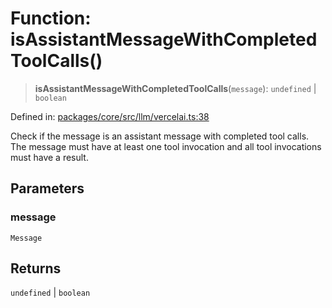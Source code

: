 # Function: isAssistantMessageWithCompletedToolCalls()

> **isAssistantMessageWithCompletedToolCalls**(`message`): `undefined` \| `boolean`

Defined in: [packages/core/src/llm/vercelai.ts:38](https://github.com/GeoDaCenter/openassistant/blob/95db62ddd98ea06cccc7750f9f0e37556d8bf20e/packages/core/src/llm/vercelai.ts#L38)

Check if the message is an assistant message with completed tool calls.
The message must have at least one tool invocation and all tool invocations
must have a result.

## Parameters

### message

`Message`

## Returns

`undefined` \| `boolean`
